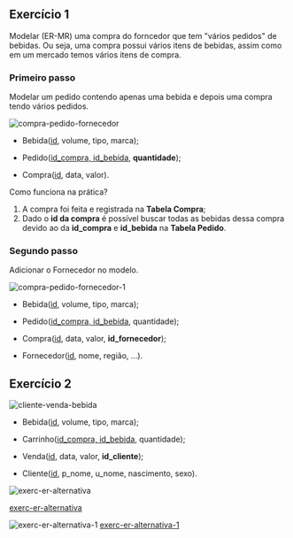 ## Exercício 1

Modelar (ER-MR) uma compra do forncedor que tem "vários pedidos" de bebidas. Ou seja, uma
compra possui vários itens de  bebidas, assim como em um mercado temos vários itens
de compra.

### Primeiro passo

Modelar um pedido contendo apenas uma bebida e depois uma compra tendo vários pedidos.

![compra-pedido-fornecedor](../images/exerc/compra-pedido-fornecedor.svg)

* Bebida(<u>id</u>, volume, tipo, marca);

* Pedido(<u>id_compra, id_bebida</u>, **quantidade**);

* Compra(<u>id</u>, data, valor).

Como funciona na prática?

1. A compra foi feita e registrada na **Tabela Compra**;
2. Dado o **id da compra** é possível buscar todas as bebidas dessa compra
   devido ao da **id_compra** e **id_bebida** na **Tabela Pedido**.

### Segundo passo

Adicionar o Fornecedor no modelo.

![compra-pedido-fornecedor-1](../images/exerc/compra-pedido-fornecedor-1.svg)

* Bebida(<u>id</u>, volume, tipo, marca);

* Pedido(<u>id_compra, id_bebida</u>, quantidade);

* Compra(<u>id</u>, data, valor, **id_fornecedor**);

* Fornecedor(<u>id</u>, nome, região, ...).

## Exercício 2

![cliente-venda-bebida](../images/exerc/cliente-venda-bebida.svg)

* Bebida(<u>id</u>, volume, tipo, marca);

* Carrinho(<u>id_compra, id_bebida</u>, quantidade);

* Venda(<u>id</u>, data, valor, **id_cliente**);

* Cliente(<u>id</u>, p_nome, u_nome, nascimento, sexo).

![exerc-er-alternativa](../images/exerc/exerc-er-alternativa.svg)

[exerc-er-alternativa](../images/exerc/exerc-er-alternativa.svg)

![exerc-er-alternativa-1](../images/exerc/exerc-er-alternativa-1.svg)
[exerc-er-alternativa-1](../images/exerc/exerc-er-alternativa-1.svg)
